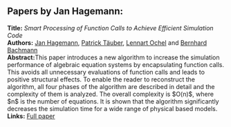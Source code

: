 <h2>Papers by Jan Hagemann:</h2>
<p>
<b>Title:</b> <i> Smart Processing of Function Calls to Achieve Efficient Simulation Code </i> <br />
<b>Authors:</b> <a href="../authors/author_98.html">Jan Hagemann</a>, <a href="../authors/author_266.html">Patrick Täuber</a>, <a href="../authors/author_202.html">Lennart Ochel</a> and <a href="../authors/author_10.html">Bernhard Bachmann</a><br />
<b>Abstract:</b>This paper introduces a new algorithm to increase the simulation performance of algebraic equation systems by encapsulating function calls. This avoids all unnecessary  evaluations of function calls and leads to positive structural effects. To enable the reader to reconstruct the algorithm, all four phases of the algorithm are described in detail and the complexity of them is analyzed. The overall complexity is $O(n)$, where $n$ is the number of equations. It is shown that the algorithm significantly decreases the simulation time for a wide range of physical based models.<br />
<b>Links:</b> <a href="../submissions/ecp17132581_HagemannTauberOchelBachmann.pdf">Full paper</a></p>